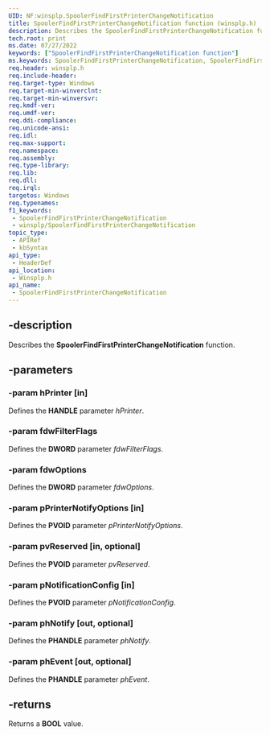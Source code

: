 ```yaml
---
UID: NF:winsplp.SpoolerFindFirstPrinterChangeNotification
title: SpoolerFindFirstPrinterChangeNotification function (winsplp.h)
description: Describes the SpoolerFindFirstPrinterChangeNotification function.
tech.root: print
ms.date: 07/27/2022
keywords: ["SpoolerFindFirstPrinterChangeNotification function"]
ms.keywords: SpoolerFindFirstPrinterChangeNotification, SpoolerFindFirstPrinterChangeNotification function [Print Devices], print.spoolerfindfirstprinterchangenotification, winsplp/SpoolerFindFirstPrinterChangeNotification
req.header: winsplp.h
req.include-header: 
req.target-type: Windows
req.target-min-winverclnt: 
req.target-min-winversvr: 
req.kmdf-ver: 
req.umdf-ver: 
req.ddi-compliance: 
req.unicode-ansi: 
req.idl: 
req.max-support: 
req.namespace: 
req.assembly: 
req.type-library: 
req.lib: 
req.dll: 
req.irql: 
targetos: Windows
req.typenames: 
f1_keywords:
 - SpoolerFindFirstPrinterChangeNotification
 - winsplp/SpoolerFindFirstPrinterChangeNotification
topic_type:
 - APIRef
 - kbSyntax
api_type:
 - HeaderDef
api_location:
 - Winsplp.h
api_name:
 - SpoolerFindFirstPrinterChangeNotification
---
```


## -description

Describes the **SpoolerFindFirstPrinterChangeNotification** function.

## -parameters

### -param hPrinter [in]

Defines the **HANDLE** parameter *hPrinter*.

### -param fdwFilterFlags

Defines the **DWORD** parameter *fdwFilterFlags*.

### -param fdwOptions

Defines the **DWORD** parameter *fdwOptions*.

### -param pPrinterNotifyOptions [in]

Defines the **PVOID** parameter *pPrinterNotifyOptions*.

### -param pvReserved [in, optional]

Defines the **PVOID** parameter *pvReserved*.

### -param pNotificationConfig [in]

Defines the **PVOID** parameter *pNotificationConfig*.

### -param phNotify [out, optional]

Defines the **PHANDLE** parameter *phNotify*.

### -param phEvent [out, optional]

Defines the **PHANDLE** parameter *phEvent*.

## -returns

Returns a **BOOL** value.
